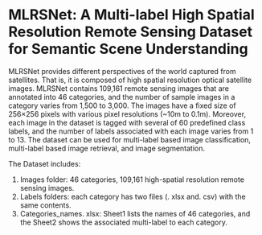 # MLRSNet: A Multi-label High Spatial Resolution Remote Sensing Dataset for Semantic Scene Understanding 

MLRSNet provides different perspectives of the world captured from satellites. That is, it is composed of high spatial resolution optical satellite images. MLRSNet contains 109,161 remote sensing images that are annotated into 46 categories, and the number of sample images in a category varies from 1,500 to 3,000. The images have a fixed size of 256×256 pixels with various pixel resolutions (~10m to 0.1m). Moreover, each image in the dataset is tagged with several of 60 predefined class labels, and the number of labels associated with each image varies from 1 to 13. The dataset can be used for multi-label based image classification, multi-label based image retrieval, and image segmentation.

The Dataset includes:
1.	Images folder: 46 categories, 109,161 high-spatial resolution remote sensing images.
2.	Labels folders: each category has two files (. xlsx and. csv) with the same contents.
3.	Categories_names. xlsx: Sheet1 lists the names of 46 categories, and the Sheet2 shows the associated multi-label to each category.
